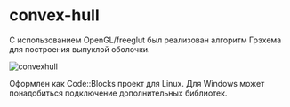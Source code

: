 # сonvex-hull
С использованием OpenGL/freeglut был реализован алгоритм Грэхема для построения выпуклой оболочки.

![convexhull](https://user-images.githubusercontent.com/72575582/169701925-bd215880-636b-42b6-ae70-fd26b278ef79.gif)

Оформлен как Code::Blocks проект для Linux. Для Windows может понадобиться подключение дополнительных библиотек.
